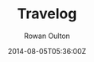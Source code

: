 ---
title: "Travelog"
github: https://github.com/rowanoulton/travelog-theme
demo: http://travelog.io/
author: Rowan Oulton

ssg:
  - Jekyll
cms:
  - No Cms
date: 2014-08-05T05:36:00Z
github_branch: master
description: "Travelog is a theme for Jekyll that is both elegant and downright simple."
stale: true
---